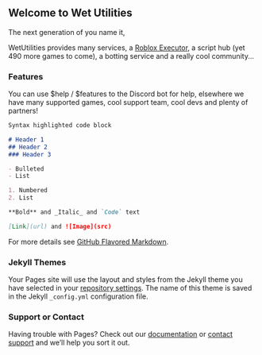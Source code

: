 ## Welcome to Wet Utilities

The next generation of you name it,

WetUtilities provides many services, a [Roblox Executor](https://cdn.discordapp.com/attachments/770041339370536995/854093200645685268/WetPlusPlus.zip), a script hub (yet 490 more games to come), a botting service and a really cool community...

### Features

You can use $help / $features to the Discord bot for help, elsewhere we have many supported games, cool support team, cool devs and plenty of partners!

```markdown
Syntax highlighted code block

# Header 1
## Header 2
### Header 3

- Bulleted
- List

1. Numbered
2. List

**Bold** and _Italic_ and `Code` text

[Link](url) and ![Image](src)
```

For more details see [GitHub Flavored Markdown](https://guides.github.com/features/mastering-markdown/).

### Jekyll Themes

Your Pages site will use the layout and styles from the Jekyll theme you have selected in your [repository settings](https://github.com/ROVER-6/WetUtilities/settings/pages). The name of this theme is saved in the Jekyll `_config.yml` configuration file.

### Support or Contact

Having trouble with Pages? Check out our [documentation](https://docs.github.com/categories/github-pages-basics/) or [contact support](https://support.github.com/contact) and we’ll help you sort it out.
